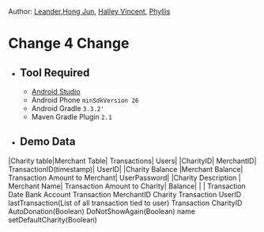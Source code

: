 Author: [Leander](leander.ymg@gmail.com),[Hong Jun](hong.jun.teoh@accenture.com), [Halley Vincent](yeohalleyvincent@gmail.com), [Phyllis](phyllis.thong.en@gmail.com)

# Change 4 Change

- ## Tool Required
	- [Android Studio](https://developer.android.com/studio)
  - Android Phone `minSdkVersion 26`
  - Android Gradle `3.3.2'`
  - Maven Gradle Plugin `2.1`
    

- ## Demo Data
|Charity table|Merchant Table|	Transactions|	Users|
|CharityID|	MerchantID|	TransactionID(timestamp)|	UserID|
|Charity Balance	|Merchant Balance|	Transaction Amount to Merchant|	UserPassword|
|Charity Description |	Merchant Name|	Transaction Amount to Charity|	Balance|
| |		Transaction Date	Bank Account
		Transaction MerchantID	Charity
		Transaction UserID	lastTransaction(List of all transaction tied to user)
		Transaction CharityID	AutoDonation(Boolean)
			DoNotShowAgain(Boolean)
			name
			setDefaultCharity(Boolean)




